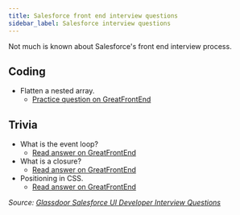 ```yaml
---
title: Salesforce front end interview questions
sidebar_label: Salesforce interview questions
---
```


Not much is known about Salesforce's front end interview process.

## Coding

- Flatten a nested array.
  - [Practice question on GreatFrontEnd](https://www.greatfrontend.com/questions/javascript/flatten)

## Trivia

- What is the event loop?
  - [Read answer on GreatFrontEnd](https://www.greatfrontend.com/questions/quiz/what-is-event-loop-what-is-the-difference-between-call-stack-and-task-queue)
- What is a closure?
  - [Read answer on GreatFrontEnd](https://www.greatfrontend.com/questions/quiz/what-is-a-closure-and-how-why-would-you-use-one)
- Positioning in CSS.
  - [Read answer on GreatFrontEnd](https://www.greatfrontend.com/questions/quiz/whats-the-difference-between-a-relative-fixed-absolute-and-statically-positioned-element)

_Source: [Glassdoor Salesforce UI Developer Interview Questions](https://www.glassdoor.sg/Interview/Salesforce-UI-Developer-Interview-Questions-EI_IE11159.0,10_KO11,23.htm)_
